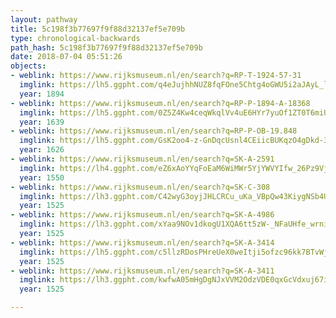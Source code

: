 ```yaml
---
layout: pathway
title: 5c198f3b77697f9f88d32137ef5e709b
type: chronological-backwards
path_hash: 5c198f3b77697f9f88d32137ef5e709b
date: 2018-07-04 05:51:26
objects:
- weblink: https://www.rijksmuseum.nl/en/search?q=RP-T-1924-57-31
  imglink: https://lh5.ggpht.com/q4eJujhhNUZ8fqFOne5Chtg4oGWU5i2aJAyL_lMPRErKZpm2eaFWryApmxp1mNlFx7aJDto_Zb6CzBijBIXYUCwAhnI=s200
  year: 1894
- weblink: https://www.rijksmuseum.nl/en/search?q=RP-P-1894-A-18368
  imglink: https://lh5.ggpht.com/0Z5Z4Kw4ceqWkqlVv4uE6HYr7yuOf1ZT0T6miUAvxkY9D5eCjtziCbd-3BRGczoHaaaVWPd7nbxoULR00YBGraFDtauT=s200
  year: 1639
- weblink: https://www.rijksmuseum.nl/en/search?q=RP-P-OB-19.848
  imglink: https://lh5.ggpht.com/GsK2oo4-z-GnDqcUsnl4CEiicBUKqzO4gDkd-3vkNu8tgCrBoLMosa-2Ne5t9ElicILAM7VHE9xlHJwpCWnNHDBpMy0=s200
  year: 1626
- weblink: https://www.rijksmuseum.nl/en/search?q=SK-A-2591
  imglink: https://lh4.ggpht.com/eZ6xAoYYqFoEaM6WiMWr5YjYWVYIfw_26Pz9Vjqvc12spardmtsNcp1cd0YwB4CapA2eG0MEwUl12Lpko4Rd5d4qDA8=s200
  year: 1550
- weblink: https://www.rijksmuseum.nl/en/search?q=SK-C-308
  imglink: https://lh3.ggpht.com/C42wyG3oyjJHLCRCu_uKa_VBpQw43KiygNSb4UstYpZm72obKoUMwUNB7dU_u-NxQTOWDqd8mZZXbuAXnpWWw2WLOeQ=s200
  year: 1525
- weblink: https://www.rijksmuseum.nl/en/search?q=SK-A-4986
  imglink: https://lh3.ggpht.com/xYaa9NOv1dkogU1XQA6tt5zW-_NFaUHfe_wrnipCi3ofU84kMzV1wJXo1kw-bQAtS3oY6oIM8ZiE4M5fAd39Oq9XvA=s200
  year: 1525
- weblink: https://www.rijksmuseum.nl/en/search?q=SK-A-3414
  imglink: https://lh5.ggpht.com/c5llzRDosPHreUeX0weItji5ofzc96kk7BTvWjQQGSxaQfi0pRejRmBZ0S6sRKDTKpuMjRnAptNMtgbYLXUZU5W-Rus=s200
  year: 1525
- weblink: https://www.rijksmuseum.nl/en/search?q=SK-A-3411
  imglink: https://lh3.ggpht.com/kwfwA05mHgDgNJxVVM2OdzVDE0qxGcVdxuj67iHxiy9XDBWezyQzXHfUqWLgrGmfrgpyC7eREdlr24gFKNjv8yUIa88=s200
  year: 1525

---
```

